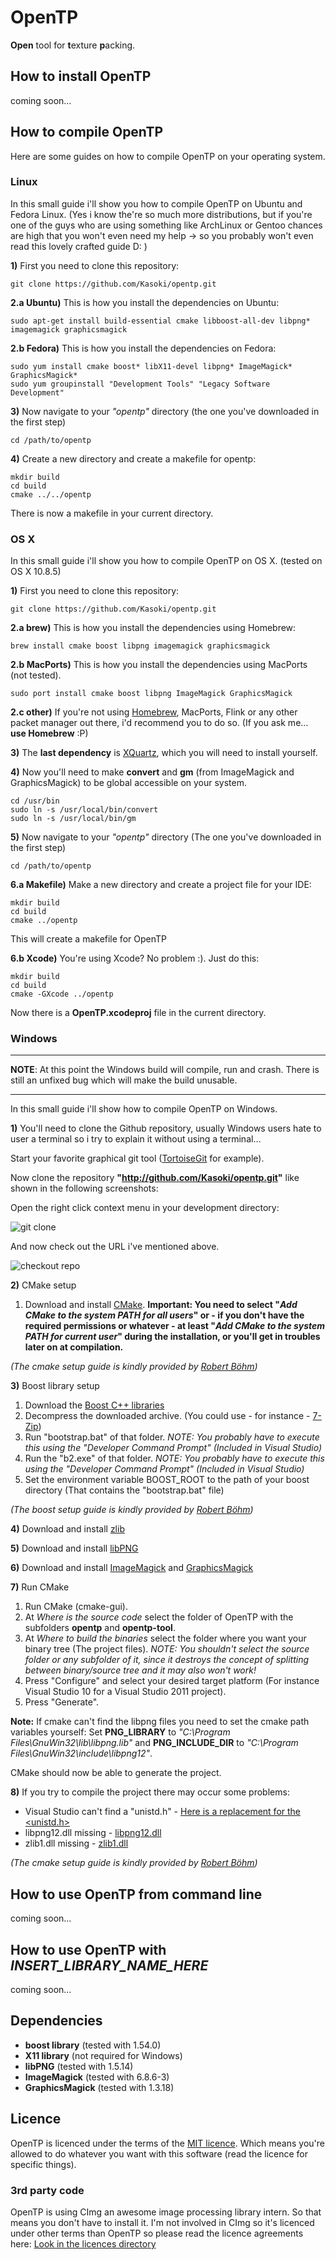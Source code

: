OpenTP
=======

**Open** tool for **t**exture **p**acking.

## How to install OpenTP

coming soon...

## How to compile OpenTP

Here are some guides on how to compile OpenTP on your operating system.

### Linux

In this small guide i'll show you how to compile OpenTP on Ubuntu and Fedora Linux. (Yes i know the're so much more distributions, but if you're one of the guys who are using something like ArchLinux or Gentoo chances are high that you won't even need my help -> so you probably won't even read this lovely crafted guide D: )

**1)** First you need to clone this repository:

	git clone https://github.com/Kasoki/opentp.git

**2.a Ubuntu)** This is how you install the dependencies on Ubuntu:

	sudo apt-get install build-essential cmake libboost-all-dev libpng* imagemagick graphicsmagick

**2.b Fedora)** This is how you install the dependencies on Fedora:

	sudo yum install cmake boost* libX11-devel libpng* ImageMagick* GraphicsMagick*
	sudo yum groupinstall "Development Tools" "Legacy Software Development"
	
**3)** Now navigate to your *"opentp"* directory (the one you've downloaded in the first step)

	cd /path/to/opentp
	
**4)** Create a new directory and create a makefile for opentp:

	mkdir build
	cd build
	cmake ../../opentp
	
There is now a makefile in your current directory.
	


### OS X

In this small guide i'll show you how to compile OpenTP on OS X. (tested on OS X 10.8.5)

**1)** First you need to clone this repository:

	git clone https://github.com/Kasoki/opentp.git

**2.a brew)** This is how you install the dependencies using Homebrew:

	brew install cmake boost libpng imagemagick graphicsmagick

**2.b MacPorts)** This is how you install the dependencies using MacPorts (not tested).

	sudo port install cmake boost libpng ImageMagick GraphicsMagick

**2.c other)** If you're not using [Homebrew](http://brew.sh/), MacPorts, Flink or any other packet manager out there, i'd recommend you to do so. (If you ask me… **use Homebrew** :P)

**3)** The **last dependency** is [XQuartz](http://xquartz.macosforge.org), which you will need to install yourself.

**4)** Now you'll need to make **convert** and **gm** (from ImageMagick and GraphicsMagick) to be global accessible on your system.

	cd /usr/bin
	sudo ln -s /usr/local/bin/convert
	sudo ln -s /usr/local/bin/gm
	
**5)** Now navigate to your *"opentp"* directory (The one you've downloaded in the first step)

	cd /path/to/opentp

**6.a Makefile)** Make a new directory and create a project file for your IDE:

	mkdir build
	cd build
	cmake ../opentp
	
This will create a makefile for OpenTP

**6.b Xcode)** You're using Xcode? No problem :). Just do this:

	mkdir build
	cd build
	cmake -GXcode ../opentp
	
Now there is a **OpenTP.xcodeproj** file in the current directory.

### Windows

----------

**NOTE**: At this point the Windows build will compile, run and crash. There is still an unfixed bug which will make the build unusable.

----------

In this small guide i'll show how to compile OpenTP on Windows.

**1)** You'll need to clone the Github repository, usually Windows users hate to user a terminal so i try to explain it without using a terminal…

Start your favorite graphical git tool ([TortoiseGit](https://code.google.com/p/tortoisegit/) for example).

Now clone the repository **"http://github.com/Kasoki/opentp.git"** like shown in the following screenshots:

Open the right click context menu in your development directory:

![git clone](http://abload.de/img/wincomp_1myry9.png)

And now check out the URL i've mentioned above.

![checkout repo](http://abload.de/img/wincomp_283qvq.png)

**2)** CMake setup

1. Download and install [CMake](http://www.cmake.org/). **Important: You need to select "_Add CMake to the system PATH for all users_" or - if you don't have the required permissions or whatever - at least "_Add CMake to the system PATH for current user_" during the installation, or you'll get in troubles later on at compilation.**

*(The cmake setup guide is kindly provided by [Robert Böhm](http://robertboehm.net))*

**3)** Boost library setup

1. Download the [Boost C++ libraries](http://boost.org)
1. Decompress the downloaded archive. (You could use - for instance - [7-Zip](http://7-zip.org))
1. Run "bootstrap.bat" of that folder. *NOTE: You probably have to execute this using the "Developer Command Prompt" (Included in Visual Studio)*
1. Run the "b2.exe" of that folder. *NOTE: You probably have to execute this using the "Developer Command Prompt" (Included in Visual Studio)*
1. Set the environment variable BOOST_ROOT to the path of your boost directory (That contains the "bootstrap.bat" file)

*(The boost setup guide is kindly provided by [Robert Böhm](http://robertboehm.net))*

**4)** Download and install [zlib](http://gnuwin32.sourceforge.net/packages/zlib.htm)

**5)** Download and install [libPNG](http://gnuwin32.sourceforge.net/packages/libpng.htm)

**6)** Download and install [ImageMagick](http://www.imagemagick.org/) and [GraphicsMagick](http://www.graphicsmagick.org/)

**7)** Run CMake

1. Run CMake (cmake-gui).
1. At _Where is the source code_ select the folder of OpenTP with the subfolders **opentp** and **opentp-tool**.
1. At _Where to build the binaries_ select the folder where you want your binary tree (The project files). _NOTE: You shouldn't select the source folder or any subfolder of it, since it destroys the concept of splitting between binary/source tree and it may also won't work!_
1. Press "Configure" and select your desired target platform (For instance Visual Studio 10 for a Visual Studio 2011 project).
1. Press "Generate".

**Note:** If cmake can't find the libpng files you need to set the cmake path variables yourself: Set **PNG_LIBRARY** to *"C:\Program Files\GnuWin32\lib\libpng.lib"* and **PNG_INCLUDE_DIR** to *"C:\Program Files\GnuWin32\include\libpng12"*.

CMake should now be able to generate the project.

**8)** If you try to compile the project there may occur some problems:

* Visual Studio can't find a "unistd.h" - [Here is a replacement for the <unistd.h>](https://github.com/Kasoki/opentp/blob/master/misc/unistd.h)
* libpng12.dll missing - [libpng12.dll](https://github.com/Kasoki/opentp/blob/master/misc/libpng12.dll)
* zlib1.dll missing - [zlib1.dll](https://github.com/Kasoki/opentp/blob/master/misc/zlib1.dll)


*(The cmake setup guide is kindly provided by [Robert Böhm](http://robertboehm.net))*

## How to use OpenTP from command line

coming soon...

## How to use OpenTP with *INSERT_LIBRARY_NAME_HERE*

coming soon...

## Dependencies

* **boost library** (tested with 1.54.0)
* **X11 library** (not required for Windows)
* **libPNG** (tested with 1.5.14)
* **ImageMagick** (tested with 6.8.6-3)
* **GraphicsMagick** (tested with 1.3.18)


## Licence

OpenTP is licenced under the terms of the [MIT licence](http://opensource.org/licenses/MIT). Which means you're allowed to do whatever you want with this software (read the licence for specific things).

### 3rd party code

OpenTP is using CImg an awesome image processing library intern. So that means you don't have to install it. I'm not involved in CImg so it's licenced under other terms than OpenTP so please read the licence agreements here: [Look in the licences directory](#need-to-change)